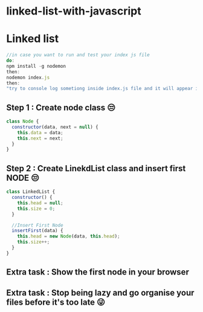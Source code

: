 # linked-list-with-javascript

# Linked list

```js
//in case you want to run and test your index js file
do:
npm install -g nodemon
then:
nodemon index.js
then:
"try to console log sometiong inside index.js file and it will appear in your terminal "

```

## Step 1 : Create node class 😒

```js
class Node {
  constructor(data, next = null) {
    this.data = data;
    this.next = next;
  }
}
```

## Step 2 : Create LinekdList class and insert first NODE 😒

```js
class LinkedList {
  constructor() {
    this.head = null;
    this.size = 0;
  }

  //Insert First Node
  insertFirst(data) {
    this.head = new Node(data, this.head);
    this.size++;
  }
}
```

## Extra task : Show the first node in your browser

## Extra task : Stop being lazy and go organise your files before it's too late 😜

